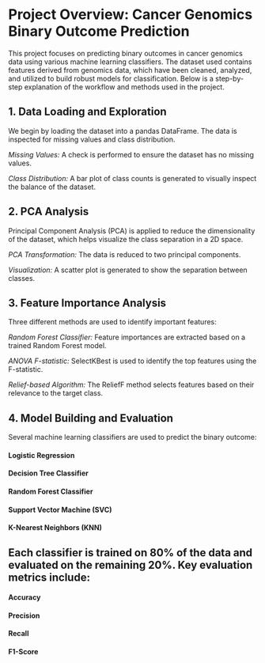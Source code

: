 # Project Overview: Cancer Genomics Binary Outcome Prediction
This project focuses on predicting binary outcomes in cancer genomics data using various machine learning classifiers. The dataset used contains features derived from genomics data, which have been cleaned, analyzed, and utilized to build robust models for classification. Below is a step-by-step explanation of the workflow and methods used in the project.

## 1. Data Loading and Exploration
We begin by loading the dataset into a pandas DataFrame. The data is inspected for missing values and class distribution.

   *Missing Values:* A check is performed to ensure the dataset has no missing values.
   
   *Class Distribution:* A bar plot of class counts is generated to visually inspect the balance of the dataset.

## 2. PCA Analysis
Principal Component Analysis (PCA) is applied to reduce the dimensionality of the dataset, which helps visualize the class separation in a 2D space.

 *PCA Transformation:* The data is reduced to two principal components.
 
 *Visualization:* A scatter plot is generated to show the separation between classes.

## 3. Feature Importance Analysis
Three different methods are used to identify important features:

 *Random Forest Classifier:* Feature importances are extracted based on a trained Random Forest model.
 
 *ANOVA F-statistic:* SelectKBest is used to identify the top features using the F-statistic.
 
 *Relief-based Algorithm:* The ReliefF method selects features based on their relevance to the target class.

 ## 4. Model Building and Evaluation
Several machine learning classifiers are used to predict the binary outcome:

#### Logistic Regression
#### Decision Tree Classifier
#### Random Forest Classifier
#### Support Vector Machine (SVC)
#### K-Nearest Neighbors (KNN)

## Each classifier is trained on 80% of the data and evaluated on the remaining 20%. Key evaluation metrics include:

#### Accuracy
#### Precision
#### Recall
#### F1-Score
